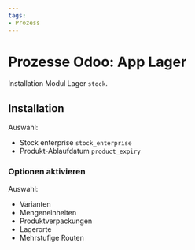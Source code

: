 ```yaml
---
tags:
- Prozess
---
```

# Prozesse Odoo: App Lager
Installation Modul Lager `stock`.

## Installation
Auswahl:
* Stock enterprise `stock_enterprise`
* Produkt-Ablaufdatum `product_expiry`

### Optionen aktivieren

Auswahl:
* Varianten
* Mengeneinheiten
* Produktverpackungen
* Lagerorte
* Mehrstufige Routen
